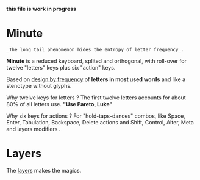 __this file is work in progress__

# Minute 

    _The long tail phenomenon hides the entropy of letter frequency_. 

__Minute__ is a reduced keyboard, splited and orthogonal, with roll-over for twelve "letters" keys plus six "action" keys.

Based on [design by frequency](https://github.com/agsb/minute/blob/main/docs/Frequency.md) of **letters in most used words** and like a stenotype without glyphs. 

Why twelve keys for letters ? The first twelve letters accounts for about 80% of all letters use. __"Use Pareto, Luke"__

Why six keys for actions ? For "hold-taps-dances" combos, like Space, Enter, Tabulation, Backspace, Delete actions and Shift, Control, Alter, Meta and layers modifiers .

# Layers

The [layers](https://github.com/agsb/minute/blob/main/docs/keebs.md) makes the magics.




